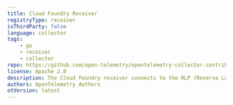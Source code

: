 ```yaml
---
title: Cloud Foundry Receiver
registryType: receiver
isThirdParty: false
language: collector
tags:
    - go
    - receiver
    - collector
repo: https://github.com/open-telemetry/opentelemetry-collector-contrib/tree/main/receiver/cloudfoundryreceiver
license: Apache 2.0
description: The Cloud Foundry receiver connects to the RLP (Reverse Log Proxy) Gateway of the Cloud Foundry installation
authors: OpenTelemetry Authors
otVersion: latest
---
```

